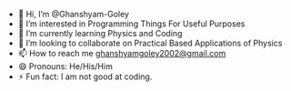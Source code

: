 - 👋 Hi, I’m @Ghanshyam-Goley
- 👀 I’m interested in Programming Things For Useful Purposes
- 🌱 I’m currently learning Physics and Coding
- 💞️ I’m looking to collaborate on Practical Based Applications of Physics  
- 📫 How to reach me ghanshyamgoley2002@gmail.com
- 😄 Pronouns: He/His/Him
- ⚡ Fun fact: I am not good at coding.

<!---
Ghanshyam-Goley/Ghanshyam-Goley is a ✨ special ✨ repository because its `README.md` (this file) appears on your GitHub profile.
You can click the Preview link to take a look at your changes.
--->
